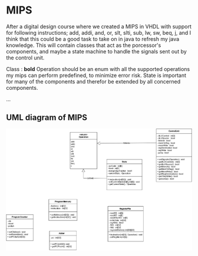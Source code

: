 # MIPS
After a digital design course where we created a MIPS in VHDL with support for following instructions; add, addi, and, or, slt, slti, sub, lw, sw, beq, j, and I think that this could be a good task to take on in java to refresh my java knowledge. This will contain classes that act as the porcessor's components, and maybe a state machine to handle the signals sent out by the control unit.


Class : **bold**
Operation should be an enum with all the supported operations my mips can perform predefined, to minimize error risk.
State is important for many of the components and therefor be extended by all concerned components.

...

## UML diagram of MIPS
![Under construction](images/MIPS-UML.png)